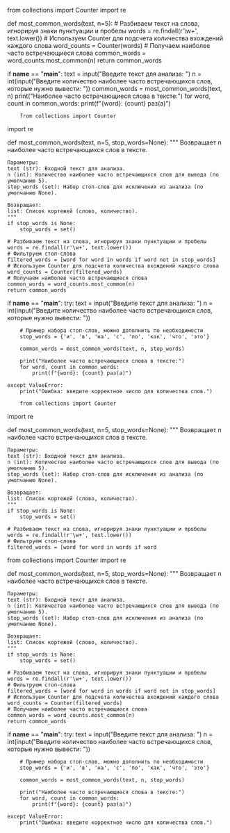 from collections import Counter
import re

def most_common_words(text, n=5):
    # Разбиваем текст на слова, игнорируя знаки пунктуации и пробелы
    words = re.findall(r'\w+', text.lower())
    # Используем Counter для подсчета количества вхождений каждого слова
    word_counts = Counter(words)
    # Получаем наиболее часто встречающиеся слова
    common_words = word_counts.most_common(n)
    return common_words

if __name__ == "__main__":
    text = input("Введите текст для анализа: ")
    n = int(input("Введите количество наиболее часто встречающихся слов, которые нужно вывести: "))
    common_words = most_common_words(text, n)
    print("Наиболее часто встречающиеся слова в тексте:")
    for word, count in common_words:
        print(f"{word}: {count} раз(а)")

        from collections import Counter
import re

def most_common_words(text, n=5, stop_words=None):
    """
    Возвращает n наиболее часто встречающихся слов в тексте.
    
    Параметры:
    text (str): Входной текст для анализа.
    n (int): Количество наиболее часто встречающихся слов для вывода (по умолчанию 5).
    stop_words (set): Набор стоп-слов для исключения из анализа (по умолчанию None).
    
    Возвращает:
    list: Список кортежей (слово, количество).
    """
    if stop_words is None:
        stop_words = set()

    # Разбиваем текст на слова, игнорируя знаки пунктуации и пробелы
    words = re.findall(r'\w+', text.lower())
    # Фильтруем стоп-слова
    filtered_words = [word for word in words if word not in stop_words]
    # Используем Counter для подсчета количества вхождений каждого слова
    word_counts = Counter(filtered_words)
    # Получаем наиболее часто встречающиеся слова
    common_words = word_counts.most_common(n)
    return common_words

if __name__ == "__main__":
    try:
        text = input("Введите текст для анализа: ")
        n = int(input("Введите количество наиболее часто встречающихся слов, которые нужно вывести: "))
        
        # Пример набора стоп-слов, можно дополнить по необходимости
        stop_words = {'и', 'в', 'на', 'с', 'по', 'как', 'что', 'это'}
        
        common_words = most_common_words(text, n, stop_words)
        
        print("Наиболее часто встречающиеся слова в тексте:")
        for word, count in common_words:
            print(f"{word}: {count} раз(а)")
    
    except ValueError:
        print("Ошибка: введите корректное число для количества слов.")

        from collections import Counter
import re

def most_common_words(text, n=5, stop_words=None):
    """
    Возвращает n наиболее часто встречающихся слов в тексте.
    
    Параметры:
    text (str): Входной текст для анализа.
    n (int): Количество наиболее часто встречающихся слов для вывода (по умолчанию 5).
    stop_words (set): Набор стоп-слов для исключения из анализа (по умолчанию None).
    
    Возвращает:
    list: Список кортежей (слово, количество).
    """
    if stop_words is None:
        stop_words = set()

    # Разбиваем текст на слова, игнорируя знаки пунктуации и пробелы
    words = re.findall(r'\w+', text.lower())
    # Фильтруем стоп-слова
    filtered_words = [word for word in words if word

from collections import Counter
import re

def most_common_words(text, n=5, stop_words=None):
    """
    Возвращает n наиболее часто встречающихся слов в тексте.

    Параметры:
    text (str): Входной текст для анализа.
    n (int): Количество наиболее часто встречающихся слов для вывода (по умолчанию 5).
    stop_words (set): Набор стоп-слов для исключения из анализа (по умолчанию None).

    Возвращает:
    list: Список кортежей (слово, количество).
    """
    if stop_words is None:
        stop_words = set()

    # Разбиваем текст на слова, игнорируя знаки пунктуации и пробелы
    words = re.findall(r'\w+', text.lower())
    # Фильтруем стоп-слова
    filtered_words = [word for word in words if word not in stop_words]
    # Используем Counter для подсчета количества вхождений каждого слова
    word_counts = Counter(filtered_words)
    # Получаем наиболее часто встречающиеся слова
    common_words = word_counts.most_common(n)
    return common_words

if __name__ == "__main__":
    try:
        text = input("Введите текст для анализа: ")
        n = int(input("Введите количество наиболее часто встречающихся слов, которые нужно вывести: "))

        # Пример набора стоп-слов, можно дополнить по необходимости
        stop_words = {'и', 'в', 'на', 'с', 'по', 'как', 'что', 'это'}

        common_words = most_common_words(text, n, stop_words)

        print("Наиболее часто встречающиеся слова в тексте:")
        for word, count in common_words:
            print(f"{word}: {count} раз(а)")

    except ValueError:
        print("Ошибка: введите корректное число для количества слов.")

